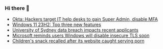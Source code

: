 ### Hi there 👋

<!--START_SECTION:feed-->
* [Okta: Hackers target IT help desks to gain Super Admin, disable MFA](https://www.bleepingcomputer.com/news/security/okta-hackers-target-it-help-desks-to-gain-super-admin-disable-mfa/)
* [Windows 11 23H2: Top three new features](https://www.bleepingcomputer.com/news/microsoft/windows-11-23h2-top-three-new-features/)
* [University of Sydney data breach impacts recent applicants](https://www.bleepingcomputer.com/news/security/university-of-sydney-data-breach-impacts-recent-applicants/)
* [Microsoft reminds users Windows will disable insecure TLS soon](https://www.bleepingcomputer.com/news/microsoft/microsoft-reminds-users-windows-will-disable-insecure-tls-soon/)
* [Children's snack recalled after its website caught serving porn](https://www.bleepingcomputer.com/news/security/childrens-snack-recalled-after-its-website-caught-serving-porn/)
<!--END_SECTION:feed-->

<!--
**frankenk/frankenk** is a ✨ _special_ ✨ repository because its `README.md` (this file) appears on your GitHub profile.

Here are some ideas to get you started:

- 🔭 I’m currently working on ...
- 🌱 I’m currently learning ...
- 👯 I’m looking to collaborate on ...
- 🤔 I’m looking for help with ...
- 💬 Ask me about ...
- 📫 How to reach me: ...
- 😄 Pronouns: ...
- ⚡ Fun fact: ...
-->



